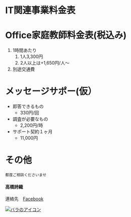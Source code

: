 # IT関連事業料金表

# Office家庭教師料金表(税込み)
1. 1時間あたり
    1. 1人3,300円
    1. 2人以上は+1,650円/人～
1. 別途交通費

# メッセージサポー(仮）
- 即答できるもの
    - 330円/回
- 調査が必要なもの
    - 2,200円/時
- サポート契約１ヶ月
    - 11,000円

# その他
    都度ご相談くださいませ

#### 高橋詩織　 
連絡先　[Facebook](https://www.facebook.com/profile.php?id=100005439756593)

[![バラのアイコン](/DSC_1020.JPG)](https://www.facebook.com/profile.php?id=100005439756593)
